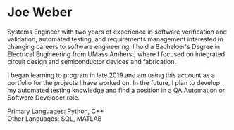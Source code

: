# Joe Weber

Systems Engineer with two years of experience in software verification and validation, automated testing, and requirements management interested in changing careers to software engineering. I hold a Bacheloer's Degree in Electrical Engineering from UMass Amherst, where I focused on integrated circuit design and semiconductor devices and fabrication.

I began learning to program in late 2019 and am using this account as a portfolio for the projects I have worked on. In the future, I plan to develop my automated testing knowledge and find a position in a QA Automation or Software Developer role.

Primary Languages: Python, C++  
Other Languages: SQL, MATLAB
